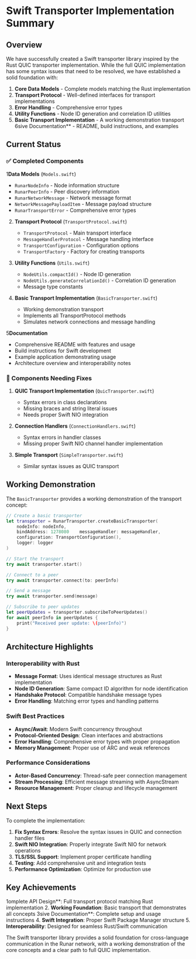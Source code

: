 # Swift Transporter Implementation Summary

## Overview

We have successfully created a Swift transporter library inspired by the Rust QUIC transporter implementation. While the full QUIC implementation has some syntax issues that need to be resolved, we have established a solid foundation with:

1. **Core Data Models** - Complete models matching the Rust implementation
2. **Transport Protocol** - Well-defined interfaces for transport implementations
3. **Error Handling** - Comprehensive error types
4. **Utility Functions** - Node ID generation and correlation ID utilities
5. **Basic Transport Implementation** - A working demonstration transport
6sive Documentation** - README, build instructions, and examples

## Current Status

### ✅ Completed Components

1**Data Models** (`Models.swift`)
   - `RunarNodeInfo` - Node information structure
   - `RunarPeerInfo` - Peer discovery information
   - `RunarNetworkMessage` - Network message format
   - `NetworkMessagePayloadItem` - Message payload structure
   - `RunarTransportError` - Comprehensive error types

2. **Transport Protocol** (`TransportProtocol.swift`)
   - `TransportProtocol` - Main transport interface
   - `MessageHandlerProtocol` - Message handling interface
   - `TransportConfiguration` - Configuration options
   - `TransportFactory` - Factory for creating transports

3. **Utility Functions** (`Utils.swift`)
   - `NodeUtils.compactId()` - Node ID generation
   - `NodeUtils.generateCorrelationId()` - Correlation ID generation
   - Message type constants

4. **Basic Transport Implementation** (`BasicTransporter.swift`)
   - Working demonstration transport
   - Implements all TransportProtocol methods
   - Simulates network connections and message handling

5**Documentation**
   - Comprehensive README with features and usage
   - Build instructions for Swift development
   - Example application demonstrating usage
   - Architecture overview and interoperability notes

### 🔧 Components Needing Fixes

1. **QUIC Transport Implementation** (`QuicTransporter.swift`)
   - Syntax errors in class declarations
   - Missing braces and string literal issues
   - Needs proper Swift NIO integration

2. **Connection Handlers** (`ConnectionHandlers.swift`)
   - Syntax errors in handler classes
   - Missing proper Swift NIO channel handler implementation

3. **Simple Transport** (`SimpleTransporter.swift`)
   - Similar syntax issues as QUIC transport

## Working Demonstration

The `BasicTransporter` provides a working demonstration of the transport concept:

```swift
// Create a basic transporter
let transporter = RunarTransporter.createBasicTransporter(
    nodeInfo: nodeInfo,
    bindAddress: 1278080    messageHandler: messageHandler,
    configuration: TransportConfiguration(),
    logger: logger
)

// Start the transport
try await transporter.start()

// Connect to a peer
try await transporter.connect(to: peerInfo)

// Send a message
try await transporter.send(message)

// Subscribe to peer updates
let peerUpdates = transporter.subscribeToPeerUpdates()
for await peerInfo in peerUpdates {
    print("Received peer update: \(peerInfo)")
}
```

## Architecture Highlights

### Interoperability with Rust
- **Message Format**: Uses identical message structures as Rust implementation
- **Node ID Generation**: Same compact ID algorithm for node identification
- **Handshake Protocol**: Compatible handshake message types
- **Error Handling**: Matching error types and handling patterns

### Swift Best Practices
- **Async/Await**: Modern Swift concurrency throughout
- **Protocol-Oriented Design**: Clean interfaces and abstractions
- **Error Handling**: Comprehensive error types with proper propagation
- **Memory Management**: Proper use of ARC and weak references

### Performance Considerations
- **Actor-Based Concurrency**: Thread-safe peer connection management
- **Stream Processing**: Efficient message streaming with AsyncStream
- **Resource Management**: Proper cleanup and lifecycle management

## Next Steps

To complete the implementation:

1. **Fix Syntax Errors**: Resolve the syntax issues in QUIC and connection handler files
2. **Swift NIO Integration**: Properly integrate Swift NIO for network operations
3. **TLS/SSL Support**: Implement proper certificate handling
4. **Testing**: Add comprehensive unit and integration tests
5. **Performance Optimization**: Optimize for production use

## Key Achievements
1omplete API Design**: Full transport protocol matching Rust implementation
2. **Working Foundation**: Basic transport that demonstrates all concepts
3sive Documentation**: Complete setup and usage instructions
4. **Swift Integration**: Proper Swift Package Manager structure
5. **Interoperability**: Designed for seamless Rust/Swift communication

The Swift transporter library provides a solid foundation for cross-language communication in the Runar network, with a working demonstration of the core concepts and a clear path to full QUIC implementation. 
